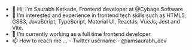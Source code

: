 - 👋 Hi, I’m Saurabh Katkade, Frontend developer at @Cybage Software
- 👀 I’m interested and experience in frontend tech skills such as HTML5, CSS3, JavaScript, TypeScript, Material UI, ReactJs, VueJs, Jest and Vite.
- 🌱 I’m currently working as a full time frontend developer.
- 📫 How to reach me ...
        - Twitter username - @iamsaurabh_dev

<!---
saurabh1514/saurabh1514 is a ✨ special ✨ repository because its `README.md` (this file) appears on your GitHub profile.
You can click the Preview link to take a look at your changes.
--->
